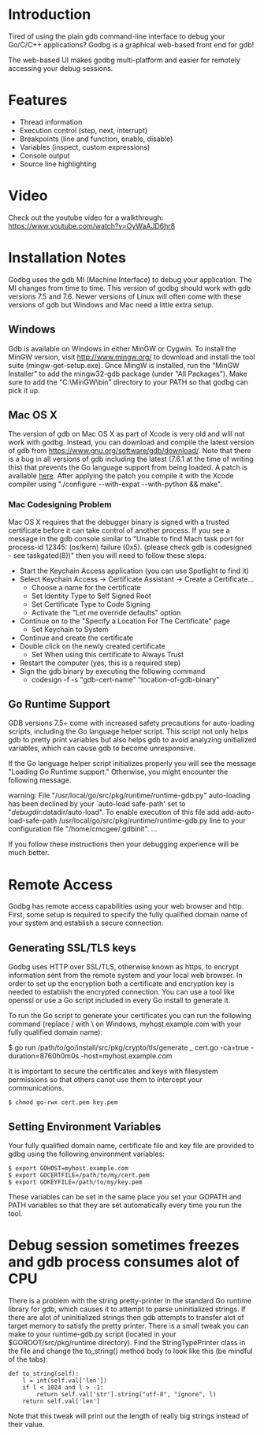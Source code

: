 # Introduction

Tired of using the plain gdb command-line interface to debug your Go/C/C++ applications? Godbg is a graphical web-based front end for gdb!

The web-based UI makes godbg multi-platform and easier for remotely accessing your debug sessions.

# Features
* Thread information
* Execution control (step, next, interrupt)
* Breakpoints (line and function, enable, disable)
* Variables (inspect, custom expressions)
* Console output
* Source line highlighting

# Video
Check out the youtube video for a walkthrough:
https://www.youtube.com/watch?v=OyWaAJD6hr8

# Installation Notes
Godbg uses the gdb MI (Machine Interface) to debug your application. The MI changes from time to time. This version of godbg should work with gdb versions 7.5 and 7.6. Newer versions of Linux will often come with these versions of gdb but Windows and Mac need a little extra setup.

## Windows
Gdb is available on Windows in either MinGW or Cygwin. To install the MinGW version, visit http://www.mingw.org/ to download and install the tool suite (mingw-get-setup.exe). Once MingW is installed, run the "MinGW Installer" to add the mingw32-gdb package (under "All Packages"). Make sure to add the "C:\MinGW\bin" directory to your PATH so that godbg can pick it up.

## Mac OS X
The version of gdb on Mac OS X as part of Xcode is very old and will not work with godbg. Instead, you can download and compile the latest version of gdb from https://www.gnu.org/software/gdb/download/. Note that there is a bug in all versions of gdb including the latest (7.6.1 at the time of writing this) that prevents the Go language support from being loaded. A patch is available [here](http://sourceware-org.1504.n7.nabble.com/Path-Add-support-for-mach-o-reader-to-be-aware-of-debug-gdb-scripts-td238372.html). After applying the patch you compile it with the Xcode compiler using "./configure --with-expat --with-python && make".

### Mac Codesigning Problem
Mac OS X requires that the debugger binary is signed with a trusted certificate before it can take control of another process. If you see a message in the gdb console similar to "Unable to find Mach task port for process-id 12345: (os/kern) failure (0x5). (please check gdb is codesigned - see taskgated(8))" then you will need to follow these steps:

* Start the Keychain Access application (you can use Spotlight to find it)
* Select Keychain Access -> Certificate Assistant -> Create a Certificate...
    + Choose a name for the certificate
    + Set Identity Type to Self Signed Root
    + Set Certificate Type to Code Signing
    + Activate the "Let me override defaults" option
* Continue on to the "Specify a Location For The Certificate" page
    + Set Keychain to System
* Continue and create the certificate
* Double click on the newly created certificate
    + Set When using this certificate to Always Trust
* Restart the computer (yes, this is a required step)
* Sign the gdb binary by executing the following command
    + codesign -f -s "gdb-cert-name" "location-of-gdb-binary"

## Go Runtime Support

GDB versions 7.5+ come with increased safety precautions for auto-loading scripts, including the Go language helper script. This script not only helps gdb to pretty print variables but also helps gdb to avoid analyzing unitialized variables, which can cause gdb to become unresponsive.

If the Go language helper script initializes properly you will see the message "Loading Go Runtime support." Otherwise, you might encounter the following message.

warning: File "/usr/local/go/src/pkg/runtime/runtime-gdb.py" auto-loading has been declined by your `auto-load safe-path' set to "$debugdir:$datadir/auto-load".
To enable execution of this file add
add-auto-load-safe-path /usr/local/go/src/pkg/runtime/runtime-gdb.py
line to your configuration file "/home/cmcgee/.gdbinit".
...

If you follow these instructions then your debugging experience will be much better.

# Remote Access

Godbg has remote access capabilities using your web browser and http. First, some setup is required to specify the fully qualified domain name of your system and establish a secure connection.

## Generating SSL/TLS keys

Godbg uses HTTP over SSL/TLS, otherwise known as https, to encrypt information sent from the remote system and your local web browser. In order to set up the encryption both a certificate and encryption key is needed to establish the encrypted connection. You can use a tool like openssl or use a Go script included in every Go install to generate it.

To run the Go script to generate your certificates you can run the following command (replace / with \ on Windows, myhost.example.com with your fully qualified domain name):

$ go run /path/to/go/install/src/pkg/crypto/tls/generate _ cert.go -ca=true -duration=8760h0m0s -host=myhost.example.com

It is important to secure the certificates and keys with filesystem permissions so that others canot use them to intercept your communications.

	$ chmod go-rwx cert.pem key.pem

## Setting Environment Variables

Your fully qualified domain name, certificate file and key file are provided to gdbg using the following environment variables:

	$ export GOHOST=myhost.example.com
	$ export GOCERTFILE=/path/to/my/cert.pem
	$ export GOKEYFILE=/path/to/my/key.pem

These variables can be set in the same place you set your GOPATH and PATH variables so that they are set automatically every time you run the tool.

# Debug session sometimes freezes and gdb process consumes alot of CPU

There is a problem with the string pretty-printer in the standard Go runtime library for gdb, which causes it to attempt to parse uninitialized strings. If there are alot of uninitialized strings then gdb attempts to transfer alot of target memory to satisfy the pretty printer. There is a small tweak you can make to your runtime-gdb.py script (located in your $GOROOT/src/pkg/runtime directory). Find the StringTypePrinter class in the file and change the to_string() method body to look like this (be mindful of the tabs):

	def to_string(self):
		l = int(self.val['len'])
		if l < 1024 and l > -1:
			return self.val['str'].string("utf-8", "ignore", l)
		return self.val['len']

Note that this tweak will print out the length of really big strings instead of their value.
